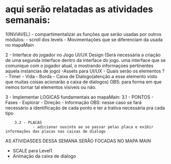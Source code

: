 # aqui serão relatadas as atividades semanais:
 
 1(INVIAVEL) - compartimentalizar as funções que serão usadas por outros módulos:
        - scroll dos levels
        - Movimentações que se diferenciam da usada no mapaMain

 2 - Interface do jogador no Jogo UI/UX Design (Será necessária a criação de uma segunda interface dentro da interface do jogo. uma interface que se comunique com o jogador atual, o mostrando informaçoes pertinentes aquela instancias de jogo)
        -Assets para UI/UX
        - Quais serão os elementos ?
            - Timer
            - Vida
            - Borda
            - Caixa de Dialogo(atenção a esse elemento visto que muitas coisas acionarão a caixa de dialogos)
                                OBS: para forma em que iremos tornar tal elementos visíveis ou não.
 
 3 - Implementar LOGICAS fundamentais ao mapaMain:
        3.1 - PONTOS
                - Fases
                - Explorar
                - Direção
                - Informação
                                OBS: nesse caso se fará necessário a identificação de cada ponto e ter a trativa necessária pra cada tipo
        
        3.2 - PLACAS
                - adicionar ouvinte ao se passar pelas placa e exibir informações das placas nas caixas de dialogo

 AS ATIVIDASDES DESSA SEMANA SERÃO FOCADAS NO MAPA MAIN




 - SCALE para Level1
 - Animação da caixa de dialogo
  